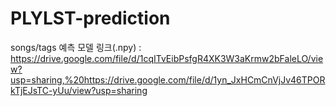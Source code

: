 # PLYLST-prediction

songs/tags 예측 모델 링크(.npy) : https://drive.google.com/file/d/1cqITvEibPsfgR4XK3W3aKrmw2bFaleLO/view?usp=sharing,%20https://drive.google.com/file/d/1yn_JxHCmCnVjJv46TPORkTjEJsTC-yUu/view?usp=sharing 
